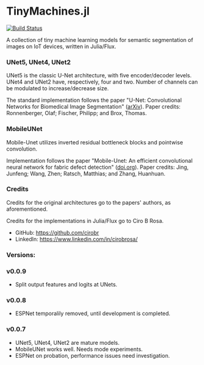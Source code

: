 # TinyMachines.jl

[![Build Status](https://github.com/cirobr/TinyMachines.jl/actions/workflows/CI.yml/badge.svg?branch=main)](https://github.com/cirobr/TinyMachines.jl/actions/workflows/CI.yml?query=branch%3Amain)

A collection of tiny machine learning models for semantic segmentation of images on IoT devices, written in Julia/Flux.

### UNet5, UNet4, UNet2

UNet5 is the classic U-Net architecture, with five encoder/decoder levels. UNet4 and UNet2 have, respectively, four and two. Number of channels can be modulated to increase/decrease size.

The standard implementation follows the paper "U-Net: Convolutional Networks for Biomedical Image Segmentation" ([arXiv](https://arxiv.org/abs/1505.04597)). Paper credits: Ronnenberger, Olaf; Fischer, Philipp; and Brox, Thomas.


### MobileUNet

Mobile-Unet utilizes inverted residual bottleneck blocks and pointwise convolution.

Implementation follows the paper "Mobile-Unet: An efficient convolutional neural network for fabric defect detection" ([doi.org](https://doi.org/10.1177/0040517520928604)). Paper credits: Jing, Junfeng; Wang, Zhen; Ratsch, Matthias; and Zhang, Huanhuan.


### Credits
Credits for the original architectures go to the papers' authors, as aforementioned.

Credits for the implementations in Julia/Flux go to Ciro B Rosa.
* GitHub: https://github.com/cirobr
* LinkedIn: https://www.linkedin.com/in/cirobrosa/


### Versions:

### v0.0.9
* Split output features and logits at UNets.

### v0.0.8
* ESPNet temporalily removed, until development is completed.

### v0.0.7
* UNet5, UNet4, UNet2 are mature models.
* MobileUNet works well. Needs mode experiments.
* ESPNet on probation, performance issues need investigation.
